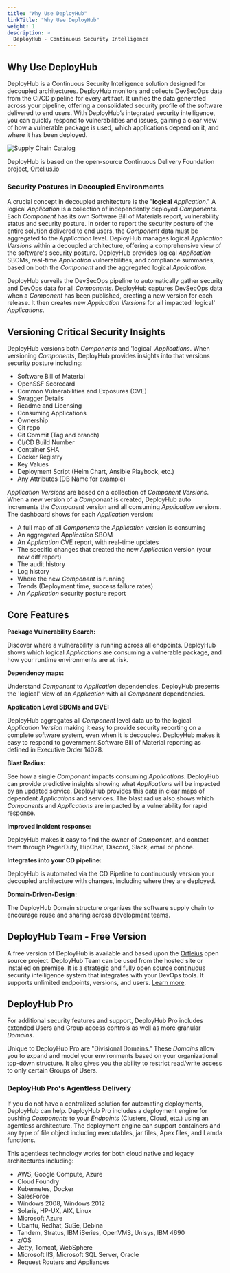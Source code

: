 ```yaml
---
title: "Why Use DeployHub"
linkTitle: "Why Use DeployHub"
weight: 1
description: >
  DeployHub - Continuous Security Intelligence
---
```


## Why Use DeployHub

DeployHub is a Continuous Security Intelligence solution designed for decoupled architectures. DeployHub  monitors and collects DevSecOps data from the CI/CD pipeline for every artifact. It unifies the data generated across your pipeline, offering a consolidated security profile of the software delivered to end users. With DeployHub’s integrated security intelligence, you can quickly respond to vulnerabilities and issues, gaining a clear view of how a vulnerable package is used, which applications depend on it, and where it has been deployed.  

![Supply Chain Catalog](/userguide/images/supplychaincatalog.png/)

DeployHub is based on the open-source Continuous Delivery Foundation project, [Ortelius.io](https://ortelius.io)

### Security Postures in Decoupled Environments

A crucial concept in decoupled architecture is the "<strong>logical</strong> _Application_." A logical _Application_ is a collection of independently deployed _Components_. Each _Component_ has its own Software Bill of Materials report, vulnerability status and security posture. In order to report the security posture of the entire solution delivered to end users, the _Component_ data must be aggregated to the _Application_ level. DeployHub manages logical _Application Versions_ within a decoupled architecture, offering a comprehensive view of the software's security posture. DeployHub provides logical _Application_ SBOMs, real-time _Application_ vulnerabilities, and compliance summaries, based on both the _Component_ and the aggregated logical _Application_. 

DeployHub surveils the DevSecOps pipeline to automatically gather security and DevOps data for all _Components_. DeployHub captures DevSecOps data when a _Component_ has been published, creating a new version for each release. It then creates new _Application Versions_ for all impacted 'logical' _Applications_.

## Versioning Critical Security Insights

DeployHub versions both _Components_ and 'logical' _Applications_.  When versioning _Components_, DeployHub provides insights into that versions security posture including:

- Software Bill of Material
- OpenSSF Scorecard 
- Common Vulnerabilities and Exposures (CVE)
- Swagger Details
- Readme and Licensing
- Consuming Applications
- Ownership
- Git repo
- Git Commit (Tag and branch)
- CI/CD Build Number
- Container SHA
- Docker Registry
- Key Values
- Deployment Script (Helm Chart, Ansible Playbook, etc.)
- Any Attributes (DB Name for example)

 _Application Versions_ are based on a collection of _Component Versions_. When a new version of a _Component_ is created, DeployHub auto increments the _Component_ version and all consuming _Application_ versions.  The dashboard shows for each _Application_ version:

- A full map of all _Components_ the _Application_ version is consuming
- An aggregated _Application_ SBOM
- An _Application_ CVE report, with real-time updates
- The specific changes that created the new _Application_ version (your new diff report)
- The audit history
- Log history
- Where the new _Component_ is running
- Trends (Deployment time, success failure rates)
- An _Application_ security posture report


## Core Features

**Package Vulnerability Search:**

 Discover where a vulnerability is running across all endpoints. DeployHub shows which logical _Applications_ are consuming a vulnerable package, and how your runtime environments are at risk. 

**Dependency maps:** 

Understand _Component_ to _Application_ dependencies. DeployHub presents the 'logical' view of an _Application_ with all _Component_ dependencies. 

**Application Level SBOMs and CVE:** 

DeployHub aggregates all _Component_ level data up to the logical _Application Version_ making it easy to provide security reporting on a complete software system, even when it is decoupled. DeployHub makes it easy to respond to government Software Bill of Material reporting as defined in Executive Order 14028. 

**Blast Radius:**

See how a single _Component_ impacts consuming _Applications_. DeployHub can provide predictive insights showing what _Applications_ will be impacted by an updated service. DeployHub provides this data in clear maps of dependent _Applications_ and services. The blast radius also shows which _Components_ and _Applications_ are impacted by a vulnerability for rapid response. 

**Improved incident response:**

 DeployHub makes it easy to find the owner of _Component_, and contact them through PagerDuty, HipChat, Discord, Slack, email or phone.

**Integrates into your CD pipeline:** 

DeployHub is automated via the CD Pipeline to continuously version your decoupled architecture with changes, including where they are deployed.

**Domain-Driven-Design:**

 The DeployHub Domain structure organizes the software supply chain to encourage reuse and sharing across development teams.

## DeployHub Team - Free Version

A free version of DeployHub is available and based upon the [Ortleius](https://www.Ortelius.io/) open source project. DeployHub Team can be used from the hosted site or installed on premise. It is a strategic and fully open source continuous security intelligence system that integrates with your DevOps tools. It supports unlimited endpoints, versions, and users. [Learn more](/userguide/0-ortelius-tutorial/). 

## DeployHub Pro

For additional security features and support, DeployHub Pro includes extended Users and Group access controls as well as more granular _Domains_.

Unique to DeployHub Pro are "Divisional Domains." These _Domains_ allow you to expand and model your environments based on your organizational top-down structure. It also gives you the ability to restrict read/write access to only certain Groups of Users.


### DeployHub Pro's Agentless Delivery

If you do not have a centralized solution for automating deployments, DeployHub can help. DeployHub Pro includes a deployment engine for pushing _Components_ to your _Endpoints_ (Clusters, Cloud, etc.) using an agentless architecture. The deployment engine can support containers and any type of file object including executables, jar files, Apex files, and Lamda functions.

This agentless technology works for both cloud native and legacy architectures including:

- AWS, Google Compute, Azure
- Cloud Foundry
- Kubernetes, Docker
- SalesForce
- Windows 2008, Windows 2012
- Solaris, HP-UX, AIX, Linux
- Microsoft Azure
- Ubantu, Redhat, SuSe, Debina
- Tandem, Stratus, IBM iSeries, OpenVMS, Unisys, IBM 4690
- z/OS
- Jetty, Tomcat, WebSphere
- Microsoft IIS, Microsoft SQL Server, Oracle
- Request Routers and Appliances

